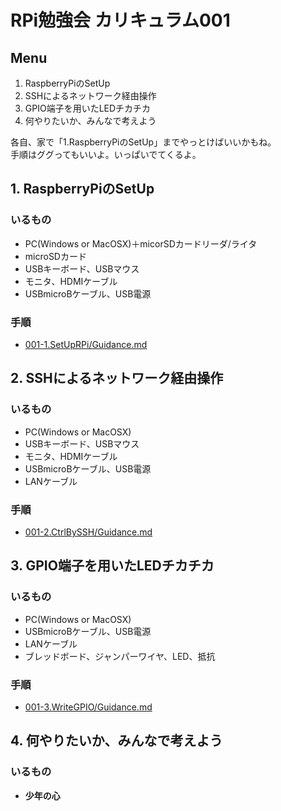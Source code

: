 # RPi勉強会 カリキュラム001
## Menu
1. RaspberryPiのSetUp
2. SSHによるネットワーク経由操作
3. GPIO端子を用いたLEDチカチカ
4. 何やりたいか、みんなで考えよう

各自、家で「1.RaspberryPiのSetUp」までやっとけばいいかもね。  
手順はググってもいいよ。いっぱいでてくるよ。

## 1. RaspberryPiのSetUp
### いるもの
* PC(Windows or MacOSX)＋micorSDカードリーダ/ライタ
* microSDカード
* USBキーボード、USBマウス
* モニタ、HDMIケーブル
* USBmicroBケーブル、USB電源  

### 手順  
* [001-1.SetUpRPi/Guidance.md](https://github.com/IsaoNakamura/StudyRPi/Doc/StudyMenu/001-1.SetUpRPi/Guidance.md)

## 2. SSHによるネットワーク経由操作
### いるもの
* PC(Windows or MacOSX)
* USBキーボード、USBマウス
* モニタ、HDMIケーブル
* USBmicroBケーブル、USB電源
* LANケーブル  

### 手順  
* [001-2.CtrlBySSH/Guidance.md](https://github.com/IsaoNakamura/StudyRPi/Doc/StudyMenu/001-2.CtrlBySSH/Guidance.md)

## 3. GPIO端子を用いたLEDチカチカ
### いるもの
* PC(Windows or MacOSX)
* USBmicroBケーブル、USB電源
* LANケーブル
* ブレッドボード、ジャンパーワイヤ、LED、抵抗  

### 手順  
* [001-3.WriteGPIO/Guidance.md](https://github.com/IsaoNakamura/StudyRPi/Doc/StudyMenu/001-3.WriteGPIO/Guidance.md)

## 4. 何やりたいか、みんなで考えよう
### いるもの
* __少年の心__
